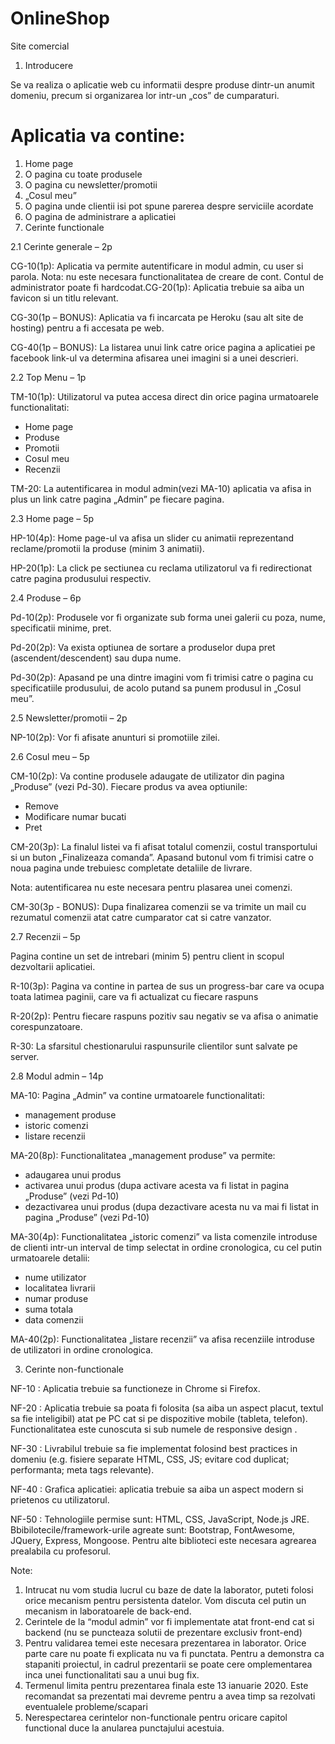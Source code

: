 # OnlineShop
Site comercial
1. Introducere 

Se va realiza o aplicatie web cu informatii despre produse dintr-un anumit domeniu, precum si organizarea lor intr-un „cos” de cumparaturi.
# Aplicatia va contine:
1. Home page
2. O pagina cu toate produsele
3. O pagina cu newsletter/promotii
4. „Cosul meu”
5. O pagina unde clientii isi pot spune parerea despre serviciile acordate
6. O pagina de administrare a aplicatiei
2. Cerinte functionale

2.1 Cerinte generale – 2p

CG-10(1p): Aplicatia va permite autentificare in modul admin, cu user si parola. Nota: nu este necesara functionalitatea de creare de cont. Contul de administrator poate fi hardcodat.CG-20(1p): Aplicatia trebuie sa aiba un favicon si un titlu relevant.

CG-30(1p – BONUS): Aplicatia va fi incarcata pe Heroku (sau alt site de hosting) pentru a fi accesata pe web.

CG-40(1p – BONUS): La listarea unui link catre orice pagina a aplicatiei pe facebook link-ul va determina afisarea unei imagini si a unei descrieri.

2.2 Top Menu – 1p

TM-10(1p): Utilizatorul va putea accesa direct din orice pagina urmatoarele functionalitati:

-  Home page
-  Produse 
-  Promotii
-  Cosul meu
-  Recenzii

TM-20: La autentificarea in modul admin(vezi MA-10) aplicatia va afisa in plus un link catre pagina „Admin” pe fiecare pagina.

2.3 Home page – 5p

HP-10(4p): Home page-ul va afisa un slider cu animatii reprezentand reclame/promotii la produse (minim 3 animatii).

HP-20(1p): La click pe sectiunea cu reclama utilizatorul va fi redirectionat catre pagina produsului respectiv.

2.4 Produse – 6p

Pd-10(2p): Produsele vor fi organizate sub forma unei galerii cu poza, nume, specificatii minime, pret.

Pd-20(2p): Va exista optiunea de sortare a produselor dupa pret (ascendent/descendent) sau dupa nume.

Pd-30(2p): Apasand pe una dintre imagini vom fi trimisi catre o pagina cu specificatiile produsului, de acolo putand sa punem produsul in „Cosul meu”.

2.5 Newsletter/promotii – 2p

NP-10(2p): Vor fi afisate anunturi si promotiile zilei.

2.6 Cosul meu – 5p

CM-10(2p): Va contine produsele adaugate de utilizator din pagina „Produse” (vezi Pd-30). Fiecare produs va avea optiunile: 

- Remove
- Modificare numar bucati
- Pret

CM-20(3p): La finalul listei va fi afisat totalul comenzii, costul transportului si un buton „Finalizeaza comanda”. Apasand butonul vom fi trimisi catre o noua pagina unde trebuiesc completate detaliile de livrare.

Nota: autentificarea nu este necesara pentru plasarea unei comenzi.

CM-30(3p - BONUS): Dupa finalizarea comenzii se va trimite un mail cu rezumatul comenzii atat catre cumparator cat si catre vanzator.

2.7 Recenzii – 5p

Pagina contine un set de intrebari (minim 5) pentru client in scopul dezvoltarii aplicatiei.

R-10(3p): Pagina va contine in partea de sus un progress-bar care va ocupa toata latimea paginii, care va fi actualizat cu fiecare raspuns

R-20(2p): Pentru fiecare raspuns pozitiv sau negativ se va afisa o animatie corespunzatoare.

R-30: La sfarsitul chestionarului raspunsurile clientilor sunt salvate pe server.

2.8 Modul admin – 14p

MA-10: Pagina „Admin” va contine urmatoarele functionalitati:

- management produse
- istoric comenzi
- listare recenzii

MA-20(8p): Functionalitatea „management produse” va permite:

- adaugarea unui produs
- activarea unui produs (dupa activare acesta va fi listat in pagina „Produse” (vezi Pd-10)
- dezactivarea unui produs (dupa dezactivare acesta nu va mai fi listat in pagina „Produse” (vezi Pd-10)

MA-30(4p): Functionalitatea „istoric comenzi” va lista comenzile introduse de clienti intr-un interval de timp selectat in ordine cronologica, cu cel putin urmatoarele detalii:

- nume utilizator
- localitatea livrarii
- numar produse
- suma totala
- data comenzii

MA-40(2p): Functionalitatea „listare recenzii” va afisa recenziile introduse de utilizatori in ordine cronologica.

3. Cerinte non-functionale

NF-10 : Aplicatia trebuie sa functioneze in Chrome si Firefox.

NF-20 : Aplicatia trebuie sa poata fi folosita (sa aiba un aspect placut, textul sa fie inteligibil) atat pe PC cat si pe dispozitive mobile (tableta, telefon). Functionalitatea este cunoscuta si sub numele de responsive design .

NF-30 : Livrabilul trebuie sa fie implementat folosind best practices in domeniu (e.g. fisiere separate HTML, CSS, JS; evitare cod duplicat; performanta; meta tags relevante).

NF-40 : Grafica aplicatiei: aplicatia trebuie sa aiba un aspect modern si prietenos cu utilizatorul.

NF-50 : Tehnologiile permise sunt: HTML, CSS, JavaScript, Node.js JRE. Bbibilotecile/framework-urile agreate sunt: Bootstrap, FontAwesome, JQuery, Express, Mongoose. Pentru alte biblioteci este necesara agrearea prealabila cu profesorul.

Note:

1. Intrucat nu vom studia lucrul cu baze de date la laborator, puteti folosi orice mecanism pentru persistenta datelor. Vom discuta cel putin un mecanism in laboratoarele de back-end.
2. Cerintele de la “modul admin” vor fi implementate atat front-end cat si backend (nu se puncteaza solutii de prezentare exclusiv front-end)
3. Pentru validarea temei este necesara prezentarea in laborator. Orice parte care nu poate fi explicata nu va fi punctata. Pentru a demonstra ca stapaniti proiectul, in cadrul prezentarii se poate cere omplementarea inca unei functionalitati sau a unui bug fix.
4. Termenul limita pentru prezentarea finala este 13 ianuarie 2020. Este recomandat sa prezentati mai devreme pentru a avea timp sa rezolvati eventualele probleme/scapari
5. Nerespectarea cerintelor non-functionale pentru oricare capitol functional duce la anularea punctajului acestuia.
